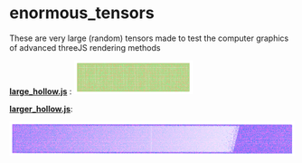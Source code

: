 # enormous_tensors
These are very large (random) tensors made to test the computer graphics of advanced threeJS rendering methods

 <a href="https://raw.githubusercontent.com/andrewrgarcia/enormous_tensors/main/large_hollow.js"><b>large\_hollow.js</b></a> :
 <a href="https://thisisandrewgarcia.com/crystalview/index.html"><img src="large.png" height="60"></a>

 <a href="https://raw.githubusercontent.com/andrewrgarcia/enormous_tensors/main/larger_hollow.js"><b>larger\_hollow.js</b></a>:

 <a href="https://thisisandrewgarcia.com/crystalview/index_larger.html"><img src="larger.png" height="60"></a>
